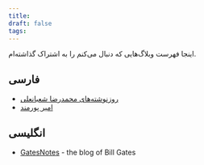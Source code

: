 ```yaml
---
title: 
draft: false
tags:
---
```

اینجا فهرست وبلاگ‌هایی که دنبال می‌کنم را به اشتراک گذاشته‌ام.
## فارسی
- [روزنوشته‌های محمدرضا شعبانعلی](https://mrshabanali.com/)
- [امیر پورمند](https://aprd.ir/)
## انگلیسی
- [GatesNotes](https://www.gatesnotes.com/) - the blog of Bill Gates
